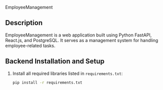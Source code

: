  EmployeeManagement

## Description

EmployeeManagement is a web application built using Python FastAPI, React.js, and PostgreSQL. It serves as a management system for handling employee-related tasks.

## Backend Installation and Setup

1. Install all required libraries listed in `requirements.txt`:
   ```bash
   pip install -r requirements.txt